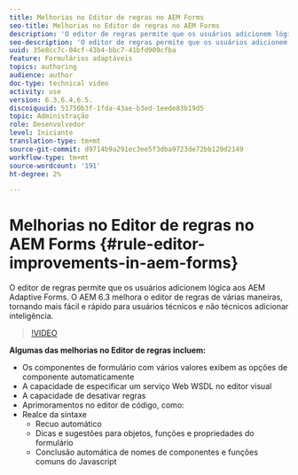 ```yaml
---
title: Melhorias no Editor de regras no AEM Forms
seo-title: Melhorias no Editor de regras no AEM Forms
description: 'O editor de regras permite que os usuários adicionem lógica aos AEM Adaptive Forms. O AEM 6.3 melhora o editor de regras de várias maneiras, tornando mais fácil e rápido para usuários técnicos e não técnicos adicionar inteligência. '
seo-description: 'O editor de regras permite que os usuários adicionem lógica aos AEM Adaptive Forms. O AEM 6.3 melhora o editor de regras de várias maneiras, tornando mais fácil e rápido para usuários técnicos e não técnicos adicionar inteligência. '
uuid: 35e8cc7c-04cf-43b4-bbc7-41bfd909cfba
feature: Formulários adaptáveis
topics: authoring
audience: author
doc-type: technical video
activity: use
version: 6.3,6.4,6.5.
discoiquuid: 51750b3f-1fda-43ae-b3ed-1eede83b19d5
topic: Administração
role: Desenvolvedor
level: Iniciante
translation-type: tm+mt
source-git-commit: d9714b9a291ec3ee5f3dba9723de72bb120d2149
workflow-type: tm+mt
source-wordcount: '191'
ht-degree: 2%

---
```



# Melhorias no Editor de regras no AEM Forms {#rule-editor-improvements-in-aem-forms}

O editor de regras permite que os usuários adicionem lógica aos AEM Adaptive Forms. O AEM 6.3 melhora o editor de regras de várias maneiras, tornando mais fácil e rápido para usuários técnicos e não técnicos adicionar inteligência.

>[!VIDEO](https://video.tv.adobe.com/v/19653?quality=9&learn=on)

**Algumas das melhorias no Editor de regras incluem:**

* Os componentes de formulário com vários valores exibem as opções de componente automaticamente
* A capacidade de especificar um serviço Web WSDL no editor visual
* A capacidade de desativar regras
* Aprimoramentos no editor de código, como:
* Realce da sintaxe
   * Recuo automático
   * Dicas e sugestões para objetos, funções e propriedades do formulário
   * Conclusão automática de nomes de componentes e funções comuns do Javascript
